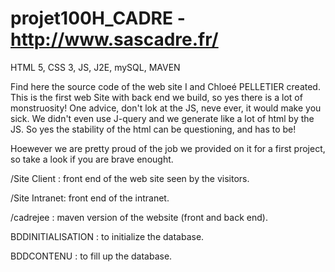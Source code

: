 # projet100H_CADRE - http://www.sascadre.fr/

HTML 5, CSS 3, JS, J2E, mySQL, MAVEN

Find here the source code of the web site I and Chloeé PELLETIER created. This is the first web Site with back end we build, so yes there is a lot of monstruosity! One advice, don't lok at the JS, neve ever, it would make you sick. We didn't even use J-query and we generate like a lot of html by the JS. So yes the stability of the html can be questioning, and has to be!

Hoewever we are pretty proud of the job we provided on it for a first project, so take a look if you are brave enought.

/Site Client  : front end of the web site seen by the visitors.

/Site Intranet: front end of the intranet.

/cadrejee     : maven version of the website (front and back end).

BDDINITIALISATION : to initialize the database.

BDDCONTENU        : to fill up the database.
